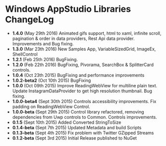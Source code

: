 Windows AppStudio Libraries ChangeLog
=====================================
- **1.4.0** (May 29th 2016) Animated gifs support, html to xaml, infinite scroll, pagination & order in data providers, Rest Api data provider. Improvements and Bug fixing.
- **1.3.0** (Mar 23th 2016) New Samples App, VariableSizedGrid, ImageEx, ShellControl
- **1.2.1** (Feb 25th 2016) BugFixing.
- **1.2.0** (Feb 22th 2016) BugFixing, Pivorama, SearchBox & SplitterCard controls.
- **1.0.4** (Oct 23th 2015) BugFixing and performance improvements
- **1.0.2-beta2** (Oct 10th 2015) BugFixing
- **1.0.0** (Oct 09th 2015) Improve ReadingWebView for multiline plain text. Update InstagramDataProvider to get high resolution thumbnail. Bug fixing.
- **1.0.0-beta4** (Sept 30th 2015) Controls accessibility improvements. Fix padding on ReadingWebView Control.
- **1.0.0-beta** (Sept 29th 2015) Control library refactored, removing dependencies from Uwp controls to Common. Controls improvements. 
- **0.1.5** (Sept 10th 2015) Added Converted StringToSize
- **0.1.4-beta** (Sept 7th 2015) Updated Metadata and build Scripts 
- **0.1.3-beta** (Sept 4th 2015) Fix problem with Twitter GZipped Streams
- **0.1.2-beta** (Sept 3rd 2015) Initial Release published to NuGet

	
